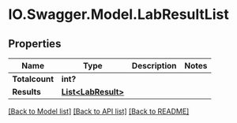 # IO.Swagger.Model.LabResultList
## Properties

Name | Type | Description | Notes
------------ | ------------- | ------------- | -------------
**Totalcount** | **int?** |  | 
**Results** | [**List&lt;LabResult&gt;**](LabResult.md) |  | 

[[Back to Model list]](../README.md#documentation-for-models) [[Back to API list]](../README.md#documentation-for-api-endpoints) [[Back to README]](../README.md)

